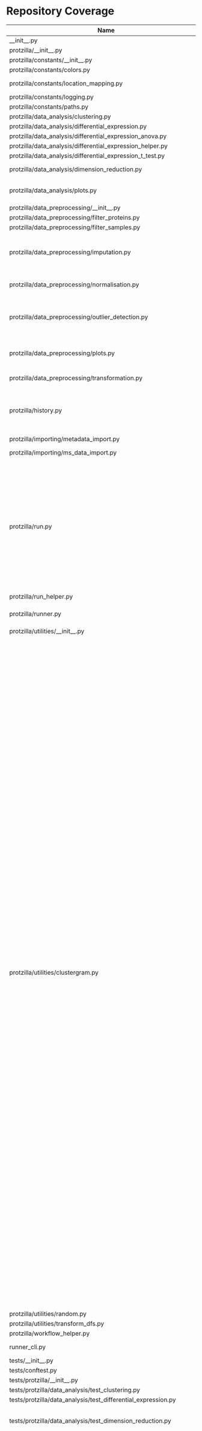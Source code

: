 # Repository Coverage



| Name                                                                    |    Stmts |     Miss |   Branch |   BrPart |   Cover |   Missing |
|------------------------------------------------------------------------ | -------: | -------: | -------: | -------: | ------: | --------: |
| \_\_init\_\_.py                                                         |        0 |        0 |        0 |        0 |    100% |           |
| protzilla/\_\_init\_\_.py                                               |        0 |        0 |        0 |        0 |    100% |           |
| protzilla/constants/\_\_init\_\_.py                                     |        0 |        0 |        0 |        0 |    100% |           |
| protzilla/constants/colors.py                                           |        2 |        0 |        0 |        0 |    100% |           |
| protzilla/constants/location\_mapping.py                                |        8 |        0 |        4 |        1 |     92% |  22->exit |
| protzilla/constants/logging.py                                          |        3 |        0 |        0 |        0 |    100% |           |
| protzilla/constants/paths.py                                            |        6 |        0 |        0 |        0 |    100% |           |
| protzilla/data\_analysis/clustering.py                                  |       20 |        1 |        6 |        1 |     92% |        76 |
| protzilla/data\_analysis/differential\_expression.py                    |        5 |        2 |        0 |        0 |     60% |       8-9 |
| protzilla/data\_analysis/differential\_expression\_anova.py             |       30 |        0 |        8 |        1 |     97% |    86->91 |
| protzilla/data\_analysis/differential\_expression\_helper.py            |        7 |        1 |        2 |        1 |     78% |        22 |
| protzilla/data\_analysis/differential\_expression\_t\_test.py           |       48 |        0 |       14 |        0 |    100% |           |
| protzilla/data\_analysis/dimension\_reduction.py                        |       33 |        4 |       10 |        2 |     86% |62-67, 95, 163 |
| protzilla/data\_analysis/plots.py                                       |       69 |        2 |       28 |        3 |     95% |55, 64->66, 194 |
| protzilla/data\_preprocessing/\_\_init\_\_.py                           |        0 |        0 |        0 |        0 |    100% |           |
| protzilla/data\_preprocessing/filter\_proteins.py                       |       15 |        2 |        4 |        1 |     74% |     55-56 |
| protzilla/data\_preprocessing/filter\_samples.py                        |       26 |        0 |        4 |        0 |    100% |           |
| protzilla/data\_preprocessing/imputation.py                             |       74 |        1 |       14 |        3 |     95% |140, 290->299, 309->315 |
| protzilla/data\_preprocessing/normalisation.py                          |       99 |        1 |       22 |        2 |     98% |243->254, 255 |
| protzilla/data\_preprocessing/outlier\_detection.py                     |       67 |        3 |       12 |        4 |     89% |172, 189, 244, 245->exit |
| protzilla/data\_preprocessing/plots.py                                  |       71 |        7 |        9 |        1 |     90% |176->191, 368-392 |
| protzilla/data\_preprocessing/transformation.py                         |       20 |        2 |        8 |        3 |     82% |31, 40->49, 50 |
| protzilla/history.py                                                    |      122 |        6 |       48 |        6 |     93% |33, 109, 116, 126, 192, 207 |
| protzilla/importing/metadata\_import.py                                 |       31 |       11 |       14 |        1 |     56% |     20-35 |
| protzilla/importing/ms\_data\_import.py                                 |       35 |        4 |        8 |        2 |     86% |10-11, 52-53 |
| protzilla/run.py                                                        |      228 |       22 |       74 |        5 |     86% |45-51, 55-61, 110-111, 160->158, 227-228, 235->239, 250-253, 291->exit, 328, 333->332 |
| protzilla/run\_helper.py                                                |       30 |        0 |       22 |        1 |     98% |    24->28 |
| protzilla/runner.py                                                     |       81 |        3 |       34 |        2 |     96% |113, 148-149 |
| protzilla/utilities/\_\_init\_\_.py                                     |        0 |        0 |        0 |        0 |    100% |           |
| protzilla/utilities/clustergram.py                                      |      375 |       99 |      194 |       55 |     67% |69, 84, 86, 93, 137-138, 140, 142, 148->151, 151->158, 177, 192, 196, 200, 204, 214, 218-223, 228->230, 231, 233, 235, 239->241, 241->245, 246-257, 260, 262, 264-283, 302-305, 308->310, 315->317, 318, 370-371, 373-374, 389-390, 392-393, 461->467, 473, 490, 510, 513->536, 518->521, 555->561, 561->574, 649->654, 662->666, 683, 685, 715-722, 731-744, 754-758, 812->829, 829->849, 881->889, 889->898, 916-928, 931-943, 969-985, 999-1015 |
| protzilla/utilities/random.py                                           |        4 |        0 |        0 |        0 |    100% |           |
| protzilla/utilities/transform\_dfs.py                                   |       13 |        0 |        0 |        0 |    100% |           |
| protzilla/workflow\_helper.py                                           |       49 |        0 |       36 |        0 |    100% |           |
| runner\_cli.py                                                          |       20 |        5 |        2 |        1 |     73% | 52-55, 59 |
| tests/\_\_init\_\_.py                                                   |        0 |        0 |        0 |        0 |    100% |           |
| tests/conftest.py                                                       |       38 |        0 |        6 |        0 |    100% |           |
| tests/protzilla/\_\_init\_\_.py                                         |        0 |        0 |        0 |        0 |    100% |           |
| tests/protzilla/data\_analysis/test\_clustering.py                      |       22 |        0 |        0 |        0 |    100% |           |
| tests/protzilla/data\_analysis/test\_differential\_expression.py        |       70 |        2 |       14 |        2 |     95% |   74, 230 |
| tests/protzilla/data\_analysis/test\_dimension\_reduction.py            |       45 |        8 |        0 |        0 |     82% |91-114, 119-143 |
| tests/protzilla/data\_analysis/test\_plots\_data\_analysis.py           |       66 |        5 |       22 |       11 |     82% |75, 82, 89, 96->exit, 102->exit, 112, 119, 126->exit, 131->exit, 157->exit, 179->exit |
| tests/protzilla/data\_preprocessing/test\_filter\_proteins.py           |       16 |        1 |        2 |        1 |     89% |        48 |
| tests/protzilla/data\_preprocessing/test\_filter\_samples.py            |       29 |        2 |        4 |        2 |     88% |    74, 99 |
| tests/protzilla/data\_preprocessing/test\_imputation.py                 |       87 |       10 |       10 |        5 |     85% |154-155, 179-180, 204-205, 232-233, 258-259 |
| tests/protzilla/data\_preprocessing/test\_normalisation.py              |       67 |        4 |       12 |        4 |     90% |309, 325, 351, 377 |
| tests/protzilla/data\_preprocessing/test\_outlier\_detection.py         |       41 |        3 |        6 |        3 |     87% |65, 79, 95 |
| tests/protzilla/data\_preprocessing/test\_plots\_data\_preprocessing.py |       47 |        8 |       16 |        5 |     79% |20, 39, 56, 81, 117-120 |
| tests/protzilla/data\_preprocessing/test\_transformation.py             |       35 |        2 |        4 |        2 |     90% |  119, 140 |
| tests/protzilla/importing/test\_metadata\_import.py                     |       23 |        0 |        0 |        0 |    100% |           |
| tests/protzilla/importing/test\_ms\_data\_import.py                     |       16 |        0 |        0 |        0 |    100% |           |
| tests/protzilla/test\_history.py                                        |      116 |        0 |        6 |        0 |    100% |           |
| tests/protzilla/test\_run.py                                            |      117 |        0 |        8 |        0 |    100% |           |
| tests/protzilla/test\_run\_helper.py                                    |       42 |        0 |        0 |        0 |    100% |           |
| tests/protzilla/test\_runner.py                                         |       97 |        0 |       10 |        0 |    100% |           |
| tests/protzilla/test\_runner\_cli.py                                    |       66 |        0 |        4 |        0 |    100% |           |
| tests/protzilla/test\_transform\_dfs.py                                 |       35 |        0 |        0 |        0 |    100% |           |
| tests/protzilla/test\_workflow\_helper.py                               |       55 |        0 |        4 |        0 |    100% |           |
| tests/ui/test\_views.py                                                 |       38 |        0 |        0 |        0 |    100% |           |
| tests/ui/test\_views\_helper.py                                         |       37 |        2 |        2 |        0 |     95% |     16-26 |
| ui/main/\_\_init\_\_.py                                                 |        0 |        0 |        0 |        0 |    100% |           |
| ui/main/settings.py                                                     |       25 |        0 |        2 |        1 |     96% |    22->30 |
| ui/runs/\_\_init\_\_.py                                                 |        0 |        0 |        0 |        0 |    100% |           |
| ui/runs/fields.py                                                       |       76 |       62 |       38 |        0 |     12% |13-29, 33-49, 60-62, 75-82, 86-89, 102-139, 143-149 |
| ui/runs/utilities/alert.py                                              |        2 |        1 |        0 |        0 |     50% |         2 |
| ui/runs/views.py                                                        |      167 |      123 |       34 |        0 |     23% |32, 44-51, 80-93, 111-133, 137-144, 148-150, 154-156, 160-162, 166-175, 179-186, 190-198, 202-230, 234-261, 265-267, 271-272, 294-296, 300-314 |
| ui/runs/views\_helper.py                                                |       39 |        1 |       16 |        2 |     95% |12->14, 18 |
|                                                               **TOTAL** | **3105** |  **410** |  **797** |  **134** | **83%** |           |


## Setup coverage badge

Below are examples of the badges you can use in your main branch `README` file.

### Direct image

[![Coverage badge](https://github.com/antonneubauer/PROTzilla2/raw/python-coverage-comment-action-data/badge.svg)](https://github.com/antonneubauer/PROTzilla2/tree/python-coverage-comment-action-data)

This is the one to use if your repository is private or if you don't want to customize anything.



## What is that?

This branch is part of the
[python-coverage-comment-action](https://github.com/marketplace/actions/python-coverage-comment)
GitHub Action. All the files in this branch are automatically generated and may be
overwritten at any moment.